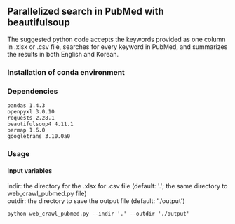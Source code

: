 ## Parallelized search in PubMed with beautifulsoup
The suggested python code accepts the keywords provided as one column in .xlsx or .csv file, searches for every keyword in PubMed, and summarizes the results in both English and Korean.

### Installation of conda environment

### Dependencies
```{Plain Text}
pandas 1.4.3  
openpyxl 3.0.10  
requests 2.28.1  
beautifulsoup4 4.11.1  
parmap 1.6.0  
googletrans 3.10.0a0  
```
### Usage
#### Input variables  
indir: the directory for the .xlsx for .csv file (default: '.'; the same directory to web_crawl_pubmed.py file)  
outdir: the directory to save the output file (default: './output')  
```{Plain Text}
python web_crawl_pubmed.py --indir '.' --outdir './output'
```
